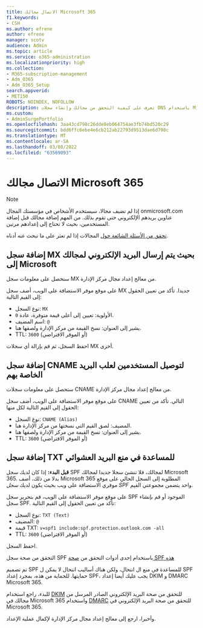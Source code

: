 ```yaml
---
title: الاتصال مجالك Microsoft 365
f1.keywords:
- CSH
ms.author: efrene
author: efrene
manager: scotv
audience: Admin
ms.topic: article
ms.service: o365-administration
ms.localizationpriority: high
ms.collection:
- M365-subscription-management
- Adm_O365
- Adm_O365_Setup
search.appverid:
- MET150
ROBOTS: NOINDEX, NOFOLLOW
description: تعرف على كيفية التحقق من مجالك وإنشاء سجلات DNS باستخدام Microsoft 365.
ms.custom:
- AdminSurgePortfolio
ms.openlocfilehash: 3aa43cd798c26dde8eb064754ae3fb74bd520c29
ms.sourcegitcommit: bdd6ffc6ebe4e6cb212ab22793d9513dae6d798c
ms.translationtype: MT
ms.contentlocale: ar-SA
ms.lasthandoff: 03/08/2022
ms.locfileid: "63569093"
---
```

# <a name="connect-your-domain-to-microsoft-365"></a>الاتصال مجالك Microsoft 365

> [!NOTE]
> إذا لم تضيف مجالا، سيستخدم الأشخاص في مؤسستك المجال onmicrosoft.com عناوين بريدهم الإلكتروني حتى تقوم بذلك. من المهم إضافة مجالك قبل إضافة المستخدمين، بحيث لا تحتاج إلى إعدادهم مرتين.

[تحقق من الأسئلة الشائعة حول](../setup/domains-faq.yml) المجالات إذا لم تعثر على ما تبحث عنه أدناه.

## <a name="add-an-mx-record-so-email-for-your-domain-will-come-to-microsoft"></a>إضافة سجل MX بحيث يتم إرسال البريد الإلكتروني لمجالك إلى Microsoft

ستحصل على معلومات سجل MX من معالج إعداد مجال مركز الإدارة.

على موقع موفر الاستضافة على الويب، أضف سجل MX جديدا.
تأكد من تعيين الحقول إلى القيم التالية:

- نوع السجل: `MX`
- الأولوية: تعيين إلى أعلى قيمة متوفرة، عادة `0`.
- اسم المضيف: `@`
- يشير إلى العنوان: نسخ القيمة من مركز الإدارة ولصقها هنا.
- TTL: `3600` (أو الموفر الافتراضي)

احفظ السجل، ثم قم بإزالة أي سجلات MX أخرى.

## <a name="add-a-cname-record-to-connect-users-to-their-mailboxes"></a>إضافة سجل CNAME لتوصيل المستخدمين لعلب البريد الخاصة بهم

ستحصل على معلومات سجلات CNAME من معالج إعداد مجال مركز الإدارة.

على موقع موفر الاستضافة على الويب، أضف سجل CNAME التالي. تأكد من تعيين الحقول إلى القيم التالية لكل منها:

- نوع السجل: `CNAME (Alias)`
- المضيف: لصق القيم التي نسختها من مركز الإدارة هنا.
- يشير إلى العنوان: نسخ القيمة من مركز الإدارة ولصقها هنا.
- TTL: `3600` (أو الموفر الافتراضي)

## <a name="add-a-txt-record-to-help-prevent-spam"></a>إضافة سجل TXT للمساعدة في منع البريد العشوائي

**قبل البدء:** إذا كان لديك سجل SPF لمجالك، فلا تنشئ سجلا جديدا لمجالك Microsoft 365. بدلا من ذلك، أضف Microsoft 365 المطلوبة إلى السجل الحالي على موقع موفري الاستضافة على ويب بحيث يكون لديك *سجل SPF* واحد يتضمن مجموعتي القيم.

على موقع موفر الاستضافة على الويب، قم بتحرير سجل SPF الموجود أو قم بإنشاء سجل SPF.
تأكد من تعيين الحقول إلى القيم التالية:

- نوع السجل: `TXT (Text)`
- المضيف: `@`
- قيمة TXT: `v=spf1 include:spf.protection.outlook.com -all`
- TTL: `3600` (أو الموفر الافتراضي)

احفظ السجل.

التحقق من صحة سجل SPF باستخدام إحدى أدوات التحقق من [صحة SPF هذه](/office365/admin/setup/domains-faq#how-can-i-validate-spf-records-for-my-domain)

تم تصميم SPF للمساعدة في منع ال انتحال، ولكن هناك أساليب انتحال لا يمكن ل SPF حمايتها. للحماية من هذه، بمجرد إعداد SPF، يجب عليك أيضا إعداد DKIM و DMARC Microsoft 365.

للبدء، راجع استخدام [DKIM](../../security/office-365-security/use-dkim-to-validate-outbound-email.md) للتحقق من صحة البريد الإلكتروني الصادر المرسل من مجالك في Microsoft 365 واستخدام [DMARC](../../security/office-365-security/use-dmarc-to-validate-email.md) للتحقق من صحة البريد الإلكتروني في Microsoft 365.

وأخيرا، ارجع إلى معالج إعداد مجال مركز الإدارة لإكمال عملية الإعداد.
